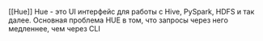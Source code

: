 [[Hue]]
Hue - это UI интерфейс для работы с Hive, PySpark, HDFS и так далее. 
Основная проблема HUE в том, что запросы через него медленнее, чем через CLI